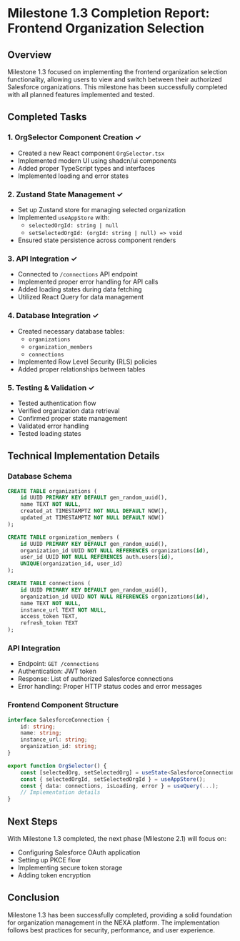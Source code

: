 # Milestone 1.3 Completion Report: Frontend Organization Selection

## Overview
Milestone 1.3 focused on implementing the frontend organization selection functionality, allowing users to view and switch between their authorized Salesforce organizations. This milestone has been successfully completed with all planned features implemented and tested.

## Completed Tasks

### 1. OrgSelector Component Creation ✓
- Created a new React component `OrgSelector.tsx`
- Implemented modern UI using shadcn/ui components
- Added proper TypeScript types and interfaces
- Implemented loading and error states

### 2. Zustand State Management ✓
- Set up Zustand store for managing selected organization
- Implemented `useAppStore` with:
  - `selectedOrgId: string | null`
  - `setSelectedOrgId: (orgId: string | null) => void`
- Ensured state persistence across component renders

### 3. API Integration ✓
- Connected to `/connections` API endpoint
- Implemented proper error handling for API calls
- Added loading states during data fetching
- Utilized React Query for data management

### 4. Database Integration ✓
- Created necessary database tables:
  - `organizations`
  - `organization_members`
  - `connections`
- Implemented Row Level Security (RLS) policies
- Added proper relationships between tables

### 5. Testing & Validation ✓
- Tested authentication flow
- Verified organization data retrieval
- Confirmed proper state management
- Validated error handling
- Tested loading states

## Technical Implementation Details

### Database Schema
```sql
CREATE TABLE organizations (
    id UUID PRIMARY KEY DEFAULT gen_random_uuid(),
    name TEXT NOT NULL,
    created_at TIMESTAMPTZ NOT NULL DEFAULT NOW(),
    updated_at TIMESTAMPTZ NOT NULL DEFAULT NOW()
);

CREATE TABLE organization_members (
    id UUID PRIMARY KEY DEFAULT gen_random_uuid(),
    organization_id UUID NOT NULL REFERENCES organizations(id),
    user_id UUID NOT NULL REFERENCES auth.users(id),
    UNIQUE(organization_id, user_id)
);

CREATE TABLE connections (
    id UUID PRIMARY KEY DEFAULT gen_random_uuid(),
    organization_id UUID NOT NULL REFERENCES organizations(id),
    name TEXT NOT NULL,
    instance_url TEXT NOT NULL,
    access_token TEXT,
    refresh_token TEXT
);
```

### API Integration
- Endpoint: `GET /connections`
- Authentication: JWT token
- Response: List of authorized Salesforce connections
- Error handling: Proper HTTP status codes and error messages

### Frontend Component Structure
```typescript
interface SalesforceConnection {
    id: string;
    name: string;
    instance_url: string;
    organization_id: string;
}

export function OrgSelector() {
    const [selectedOrg, setSelectedOrg] = useState<SalesforceConnection | null>(null);
    const { selectedOrgId, setSelectedOrgId } = useAppStore();
    const { data: connections, isLoading, error } = useQuery(...);
    // Implementation details
}
```

## Next Steps
With Milestone 1.3 completed, the next phase (Milestone 2.1) will focus on:
- Configuring Salesforce OAuth application
- Setting up PKCE flow
- Implementing secure token storage
- Adding token encryption

## Conclusion
Milestone 1.3 has been successfully completed, providing a solid foundation for organization management in the NEXA platform. The implementation follows best practices for security, performance, and user experience. 